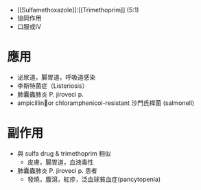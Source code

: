 - [[Sulfamethoxazole]]:[[Trimethoprim]] (5:1)
- 協同作用
- 口服或IV
# 應用
- 泌尿道，腸胃道，呼吸道感染
- 李斯特菌症（Listeriosis）
- 肺囊蟲肺炎 P. jiroveci p.
- ampicillinor chloramphenicol-resistant 沙門氏桿菌 (salmonell)
# 副作用
- 與 sulfa drug & trimethoprim 相似
	- 皮膚，腸胃道，血液毒性
- 肺囊蟲肺炎 P. jiroveci p. 患者
	- 發燒，腹瀉，紅疹，泛血球貧血症(pancytopenia)